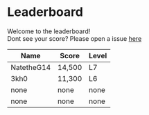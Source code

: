 # Leaderboard

Welcome to the leaderboard!<br>
Dont see your score? Please open a issue [here](https://github.com/3kh0/polybranch/issues)<br>

Name | Score | Level
-----|-------|------
NatetheG14 | 14,500 | L7
3kh0 | 11,300 | L6
none | none | none |
none | none | none |
